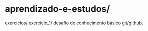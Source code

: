 # aprendizado-e-estudos/
exercicios/
  exercicio_1/
      desafio de conhecimento básico git/github.
